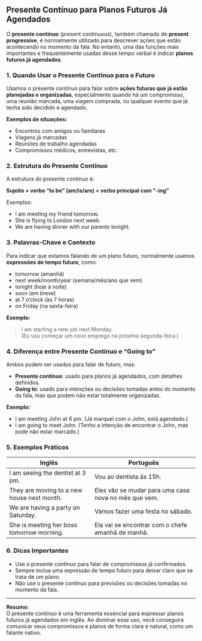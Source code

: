 ## Presente Contínuo para Planos Futuros Já Agendados

O **presente contínuo** (present continuous), também chamado de **present progressive**, é normalmente utilizado para descrever ações que estão acontecendo no momento da fala. No entanto, uma das funções mais importantes e frequentemente usadas desse tempo verbal é indicar **planos futuros já agendados**.

### 1. Quando Usar o Presente Contínuo para o Futuro

Usamos o presente contínuo para falar sobre **ações futuras que já estão planejadas e organizadas**, especialmente quando há um compromisso, uma reunião marcada, uma viagem comprada, ou qualquer evento que já tenha sido decidido e agendado.

**Exemplos de situações:**
- Encontros com amigos ou familiares
- Viagens já marcadas
- Reuniões de trabalho agendadas
- Compromissos médicos, entrevistas, etc.

### 2. Estrutura do Presente Contínuo

A estrutura do presente contínuo é:

**Sujeito + verbo “to be” (am/is/are) + verbo principal com “-ing”**

Exemplos:
- I am meeting my friend tomorrow.  
- She is flying to London next week.  
- We are having dinner with our parents tonight.

### 3. Palavras-Chave e Contexto

Para indicar que estamos falando de um plano futuro, normalmente usamos **expressões de tempo futuro**, como:

- tomorrow (amanhã)
- next week/month/year (semana/mês/ano que vem)
- tonight (hoje à noite)
- soon (em breve)
- at 7 o’clock (às 7 horas)
- on Friday (na sexta-feira)

**Exemplo:**
> I am starting a new job next Monday.  
> (Eu vou começar um novo emprego na próxima segunda-feira.)

### 4. Diferença entre Presente Contínuo e “Going to”

Ambos podem ser usados para falar de futuro, mas:

- **Presente contínuo**: usado para planos já agendados, com detalhes definidos.
- **Going to**: usado para intenções ou decisões tomadas antes do momento da fala, mas que podem não estar totalmente organizadas.

**Exemplo:**
- I am meeting John at 6 pm. (Já marquei com o John, está agendado.)
- I am going to meet John. (Tenho a intenção de encontrar o John, mas pode não estar marcado.)

### 5. Exemplos Práticos

| Inglês | Português |
|--------|-----------|
| I am seeing the dentist at 3 pm. | Vou ao dentista às 15h. |
| They are moving to a new house next month. | Eles vão se mudar para uma casa nova no mês que vem. |
| We are having a party on Saturday. | Vamos fazer uma festa no sábado. |
| She is meeting her boss tomorrow morning. | Ela vai se encontrar com o chefe amanhã de manhã. |

### 6. Dicas Importantes

- Use o presente contínuo para falar de compromissos já confirmados.
- Sempre inclua uma expressão de tempo futuro para deixar claro que se trata de um plano.
- Não use o presente contínuo para previsões ou decisões tomadas no momento da fala.

---

**Resumo:**  
O presente contínuo é uma ferramenta essencial para expressar planos futuros já agendados em inglês. Ao dominar esse uso, você conseguirá comunicar seus compromissos e planos de forma clara e natural, como um falante nativo.